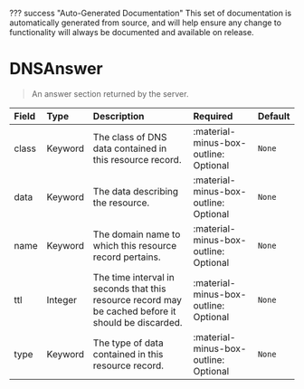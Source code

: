 ??? success "Auto-Generated Documentation"
    This set of documentation is automatically generated from source, and will help ensure any change to functionality will always be documented and available on release.

# DNSAnswer

> An answer section returned by the server.

| Field | Type | Description | Required | Default |
| :--- | :--- | :--- | :--- | :--- |
| class | Keyword | The class of DNS data contained in this resource record. | :material-minus-box-outline: Optional | `None` |
| data | Keyword | The data describing the resource. | :material-minus-box-outline: Optional | `None` |
| name | Keyword | The domain name to which this resource record pertains. | :material-minus-box-outline: Optional | `None` |
| ttl | Integer | The time interval in seconds that this resource record may be cached before it should be discarded. | :material-minus-box-outline: Optional | `None` |
| type | Keyword | The type of data contained in this resource record. | :material-minus-box-outline: Optional | `None` |